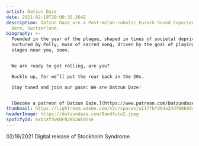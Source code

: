 ```yaml
---
artist: Datzun Daze
date: 2021-02-19T20:00:30.264Z
description: Datzun Daze are a Post-melan-coholic Eurock Sound Experience out of
  Bern, Switzerland.
biography: >-
  Founded in the year of the plague, shaped in times of societal deprivation,
  nurtured by Polly, muse of sacred song, driven by the goal of playing on
  stages near you, soon.


  We are ready to get rolling, are you?

  Buckle up, for we’ll put the roar back in the 20s.

  Stay tuned and join our pace: We are Datzun Daze!


  [Become a patreon of Datzun Daze.](https://www.patreon.com/Datzundaze)
thumbnail: https://lightroom.adobe.com/v2c/spaces/a117fbfd04a24df08b00dc7343422215/assets/2e29c46cc8734a87211a4e2e76684980/revisions/53e5597ae8104366a4a1f1bb85a70f5c/renditions/8c5ba20500d4b3a89ff2df8fdd59627a
headerImage: https://datzundaze.com/Bandfoto2.jpeg
spotifyId: 6xb5XfdwKNFNZKOJWI0Ose
---
```

02/19/2021 Digital release of Stockholm Syndrome